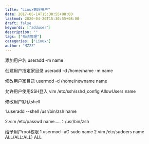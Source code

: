 ```yaml
---
title: "Linux管理用户"
date: 2017-06-14T15:30:55+08:00
lastmod: 2020-04-26T15:30:55+08:00
draft: false
keywords: ["adduser"]
description: ""
tags: ["系统管理"]
categories: ["Linux"]
author: "MZZZ"
---
```

<!--more-->

添加用户名
useradd -m name

创建用户指定家目录
useradd -d /home/name -m name

修改用户家目录
usermod -d /home/newname name

允许用户使用SSH登入
vim /etc/ssh/sshd_config
AllowUsers name

修改用户默认shell

1.useradd --shell /usr/bin/zsh name

2.vim /etc/passwd
name.....：/usr/bin/zsh

给予用户root权限
1.usermod -aG sudo name
2.vim /etc/sudoers
name    ALL(ALL:ALL) ALL